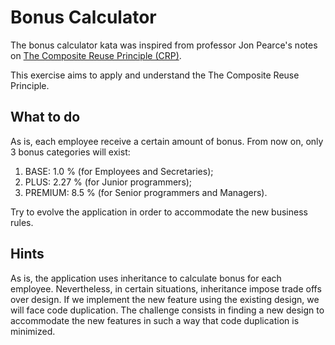# Bonus Calculator

The bonus calculator kata was inspired from professor Jon Pearce's notes on [The Composite Reuse Principle (CRP)](http://www.cs.sjsu.edu/~pearce/cs251b/principles/crp.htm).

This exercise aims to apply and understand the The Composite Reuse Principle.

## What to do

As is, each employee receive a certain amount of bonus. From now on, only 3 bonus categories will exist:

1. BASE: 1.0 % (for Employees and Secretaries);
2. PLUS: 2.27 % (for Junior programmers);
3. PREMIUM: 8.5 % (for Senior programmers and Managers).

Try to evolve the application in order to accommodate the new business rules.

## Hints

As is, the application uses inheritance to calculate bonus for each employee. Nevertheless, in certain situations, inheritance impose trade offs over design. If we implement the new feature using the existing design, we will face code duplication. The challenge consists in finding a new design to accommodate the new features in such a way that code duplication is minimized.
